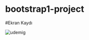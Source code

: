 # bootstrap1-project

#Ekran Kaydı

![udemig](https://github.com/user-attachments/assets/db58c370-be68-412f-934a-d63209255eb8)

